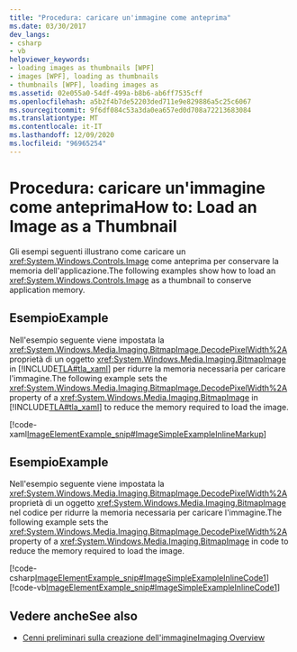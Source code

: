 ```yaml
---
title: "Procedura: caricare un'immagine come anteprima"
ms.date: 03/30/2017
dev_langs:
- csharp
- vb
helpviewer_keywords:
- loading images as thumbnails [WPF]
- images [WPF], loading as thumbnails
- thumbnails [WPF], loading images as
ms.assetid: 02e055a0-54df-499a-b8b6-ab6ff7535cff
ms.openlocfilehash: a5b2f4b7de52203ded711e9e829886a5c25c6067
ms.sourcegitcommit: 9f6df084c53a3da0ea657ed0d708a72213683084
ms.translationtype: MT
ms.contentlocale: it-IT
ms.lasthandoff: 12/09/2020
ms.locfileid: "96965254"
---
```

# <a name="how-to-load-an-image-as-a-thumbnail"></a><span data-ttu-id="596a8-102">Procedura: caricare un'immagine come anteprima</span><span class="sxs-lookup"><span data-stu-id="596a8-102">How to: Load an Image as a Thumbnail</span></span>
<span data-ttu-id="596a8-103">Gli esempi seguenti illustrano come caricare un <xref:System.Windows.Controls.Image> come anteprima per conservare la memoria dell'applicazione.</span><span class="sxs-lookup"><span data-stu-id="596a8-103">The following examples show how to load an <xref:System.Windows.Controls.Image> as a thumbnail to conserve application memory.</span></span>  
  
## <a name="example"></a><span data-ttu-id="596a8-104">Esempio</span><span class="sxs-lookup"><span data-stu-id="596a8-104">Example</span></span>  
 <span data-ttu-id="596a8-105">Nell'esempio seguente viene impostata la <xref:System.Windows.Media.Imaging.BitmapImage.DecodePixelWidth%2A> proprietà di un oggetto <xref:System.Windows.Media.Imaging.BitmapImage> in [!INCLUDE[TLA#tla_xaml](../../../includes/tlasharptla-xaml-md.md)] per ridurre la memoria necessaria per caricare l'immagine.</span><span class="sxs-lookup"><span data-stu-id="596a8-105">The following example sets the <xref:System.Windows.Media.Imaging.BitmapImage.DecodePixelWidth%2A> property of a <xref:System.Windows.Media.Imaging.BitmapImage> in [!INCLUDE[TLA#tla_xaml](../../../includes/tlasharptla-xaml-md.md)] to reduce the memory required to load the image.</span></span>  
  
 [!code-xaml[ImageElementExample_snip#ImageSimpleExampleInlineMarkup](~/samples/snippets/csharp/VS_Snippets_Wpf/ImageElementExample_snip/CSharp/ImageSimpleExample.xaml#imagesimpleexampleinlinemarkup)]  
  
## <a name="example"></a><span data-ttu-id="596a8-106">Esempio</span><span class="sxs-lookup"><span data-stu-id="596a8-106">Example</span></span>  
 <span data-ttu-id="596a8-107">Nell'esempio seguente viene impostata la <xref:System.Windows.Media.Imaging.BitmapImage.DecodePixelWidth%2A> proprietà di un oggetto <xref:System.Windows.Media.Imaging.BitmapImage> nel codice per ridurre la memoria necessaria per caricare l'immagine.</span><span class="sxs-lookup"><span data-stu-id="596a8-107">The following example sets the <xref:System.Windows.Media.Imaging.BitmapImage.DecodePixelWidth%2A> property of a <xref:System.Windows.Media.Imaging.BitmapImage> in code to reduce the memory required to load the image.</span></span>  
  
 [!code-csharp[ImageElementExample_snip#ImageSimpleExampleInlineCode1](~/samples/snippets/csharp/VS_Snippets_Wpf/ImageElementExample_snip/CSharp/ImageSimpleExample.xaml.cs#imagesimpleexampleinlinecode1)]
 [!code-vb[ImageElementExample_snip#ImageSimpleExampleInlineCode1](~/samples/snippets/visualbasic/VS_Snippets_Wpf/ImageElementExample_snip/VB/ImageSimpleExample.xaml.vb#imagesimpleexampleinlinecode1)]  
  
## <a name="see-also"></a><span data-ttu-id="596a8-108">Vedere anche</span><span class="sxs-lookup"><span data-stu-id="596a8-108">See also</span></span>

- [<span data-ttu-id="596a8-109">Cenni preliminari sulla creazione dell'immagine</span><span class="sxs-lookup"><span data-stu-id="596a8-109">Imaging Overview</span></span>](imaging-overview.md)
